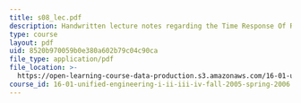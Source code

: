 ```yaml
---
title: s08_lec.pdf
description: Handwritten lecture notes regarding the Time Response Of RC Circuis.
type: course
layout: pdf
uid: 8520b970059b0e380a602b79c04c90ca
file_type: application/pdf
file_location: >-
  https://open-learning-course-data-production.s3.amazonaws.com/16-01-unified-engineering-i-ii-iii-iv-fall-2005-spring-2006/8520b970059b0e380a602b79c04c90ca_s08_lec.pdf
course_id: 16-01-unified-engineering-i-ii-iii-iv-fall-2005-spring-2006
---
```

